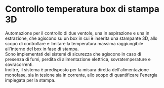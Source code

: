 # Controllo temperatura box di stampa 3D
Automazione per il controllo di due ventole, una in aspirazione e una in estrazione, che agiscono su un box in cui è inserita una stampante 3D, allo scopo di controllare e limitare la temperatura massima raggiungibile all'interno del box in fase di stampa.\
Sono implementati dei sistemi di sicurezza che agiscono in caso di presenza di fumi, perdita di alimentazione elettrica, sovratemperature e sovracorrenti.\
Inoltre, il sistema è predisposto per la misura diretta dell'alimentazione monofase, sia in tesione sia in corrente, allo scopo di quantificare l'energia impiegata per la stampa.